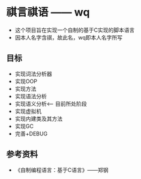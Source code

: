 # 祺言祺语 —— wq

- 这个项目旨在实现一个自制的基于C实现的脚本语言
- 因本人名字含祺，故此名，wq即本人名字所写

## 目标

- 实现词法分析器
- 实现OOP 
- 实现方法
- 实现语法分析
- 实现语义分析<—— 目前所处阶段
- 实现虚拟机
- 实现内建类及其方法
- 实现GC
- 完善+DEBUG

## 参考资料

- 《自制编程语言：基于C语言》——郑钢